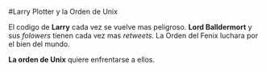 #Larry Plotter y la Orden de Unix

El codigo de **Larry** cada vez se vuelve mas peligroso.
**Lord Balldermort** y sus *folowers* tienen cada vez mas *retweets*.
La Orden del Fenix luchara por el bien del mundo.

**La orden de Unix** quiere enfrentarse a ellos.
